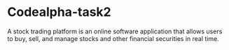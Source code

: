 # Codealpha-task2
A stock trading platform is an online software application that allows users to buy, sell, and manage stocks and other financial securities in real time.

